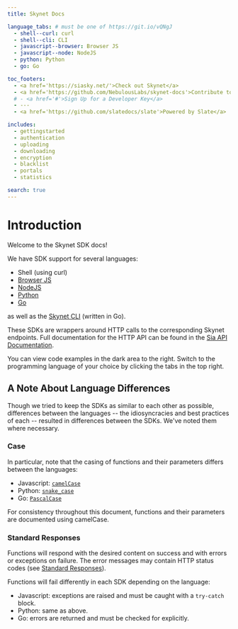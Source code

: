 ```yaml
---
title: Skynet Docs

language_tabs: # must be one of https://git.io/vQNgJ
  - shell--curl: curl
  - shell--cli: CLI
  - javascript--browser: Browser JS
  - javascript--node: NodeJS
  - python: Python
  - go: Go

toc_footers:
  - <a href='https://siasky.net/'>Check out Skynet</a>
  - <a href='https://github.com/NebulousLabs/skynet-docs'>Contribute to the docs</a>
  # - <a href='#'>Sign Up for a Developer Key</a>
  - ---
  - <a href='https://github.com/slatedocs/slate'>Powered by Slate</a>

includes:
  - gettingstarted
  - authentication
  - uploading
  - downloading
  - encryption
  - blacklist
  - portals
  - statistics

search: true
---
```


# Introduction

Welcome to the Skynet SDK docs!

We have SDK support for several languages:

- Shell (using curl)
- [Browser JS](https://github.com/NebulousLabs/skynet-js)
- [NodeJS](https://github.com/NebulousLabs/nodejs-skynet)
- [Python](https://github.com/NebulousLabs/python-skynet)
- [Go](https://github.com/NebulousLabs/go-skynet)

as well as the [Skynet CLI](https://github.com/NebulousLabs/skynet-cli) (written in Go).

These SDKs are wrappers around HTTP calls to the corresponding Skynet endpoints. Full documentation for the HTTP API can be found in the [Sia API Documentation](https://sia.tech/docs/#skynet).

<aside class="success">
You can view code examples in the dark area to the right. Switch to the
programming language of your choice by clicking the tabs in the top right.
</aside>

## A Note About Language Differences

Though we tried to keep the SDKs as similar to each other as possible, differences between the languages -- the idiosyncracies and best practices of each -- resulted in differences between the SDKs. We've noted them where necessary.

### Case

In particular, note that the casing of functions and their parameters differs between the languages:

- Javascript: [`camelCase`](https://en.wikipedia.org/wiki/Camel_case)
- Python: [`snake_case`](https://en.wikipedia.org/wiki/Snake_case)
- Go: [`PascalCase`](https://en.wikipedia.org/wiki/PascalCase)

For consistency throughout this document, functions and their parameters are documented using camelCase.

### Standard Responses

Functions will respond with the desired content on success and with errors or exceptions on failure. The error messages may contain HTTP status codes (see [Standard Responses](https://sia.tech/docs/#standard-responses)).

Functions will fail differently in each SDK depending on the language:

- Javascript: exceptions are raised and must be caught with a `try-catch` block.
- Python: same as above.
- Go: errors are returned and must be checked for explicitly.
